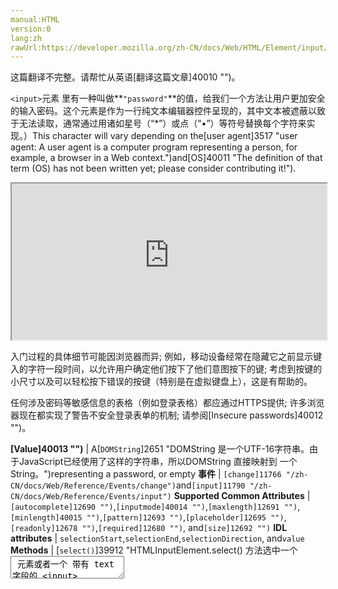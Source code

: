 ```yaml
---
manual:HTML
version:0
lang:zh
rawUrl:https://developer.mozilla.org/zh-CN/docs/Web/HTML/Element/input/password#Value
---
```




这篇翻译不完整。请帮忙从英语[翻译这篇文章]40010 "")。






`<input>`元素 里有一种叫做**`"password"`**的值，给我们一个方法让用户更加安全的输入密码。这个元素是作为一行纯文本编辑器控件呈现的，其中文本被遮蔽以致于无法读取，通常通过用诸如星号（“*”）或点（“•”）等符号替换每个字符来实现。）This character will vary depending on the[user agent]3517 "user agent: A user agent is a computer program representing a person, for example, a browser in a Web context.")and[OS]40011 "The definition of that term (OS) has not been written yet; please consider contributing it!").

<iframe src='https://interactive-examples.mdn.mozilla.net/pages/tabbed/input-password.html' width='100%' height='250'></iframe>


入门过程的具体细节可能因浏览器而异; 例如，移动设备经常在隐藏它之前显示键入的字符一段时间，以允许用户确定他们按下了他们意图按下的键; 考虑到按键的小尺寸以及可以轻松按下错误的按键（特别是在虚拟键盘上），这是有帮助的。







任何涉及密码等敏感信息的表格（例如登录表格）都应通过HTTPS提供; 许多浏览器现在都实现了警告不安全登录表单的机制; 请参阅[Insecure passwords]40012 "")。



**[Value]40013 "")** | A[`DOMString`]2651 "DOMString 是一个UTF-16字符串。由于JavaScript已经使用了这样的字符串，所以DOMString 直接映射到 一个String。")representing a password, or empty 
**事件** | `[change]11766 "/zh-CN/docs/Web/Reference/Events/change")`and`[input]11790 "/zh-CN/docs/Web/Reference/Events/input")` 
**Supported Common Attributes** | `[autocomplete]12690 "")`,`[inputmode]40014 "")`,`[maxlength]12691 "")`,`[minlength]40015 "")`,`[pattern]12693 "")`,`[placeholder]12695 "")`,`[readonly]12678 "")`,`[required]12680 "")`, and`[size]12692 "")` 
**IDL attributes** | `selectionStart`,`selectionEnd`,`selectionDirection`, and`value` 
**Methods** | [`select()`]39912 "HTMLInputElement.select() 方法选中一个 <textarea> 元素或者一个 带有 text 字段的 <input> 元素里的所有内容。"),[`setRangeText()`]40016 "此页面仍未被本地化, 期待您的翻译!"), and[`setSelectionRange()`]13496 "HTMLInputElement.setSelectionRange 方法可以从一个被 focused 的 <input> 元素中选中特定范围的内容。") 


## 值<a name="值"></a>


The`[value]12709 "")`attribute contains a[`DOMString`]2651 "DOMString 是一个UTF-16字符串。由于JavaScript已经使用了这样的字符串，所以DOMString 直接映射到 一个String。")whose value is the current contents of the text editing control being used to enter the password. 如果用户还没有输入任何内容，则此值为空字符串（“”）。 If the`[required]40017 "")`property is specified, then the password edit box must contain a value other than an empty string to be valid.



If the`[pattern]12693 "")`attribute is specified, the content of a`"password"`control is only considered valid if the value passes validation; see[Validation]40018 "")for more information.



The line feed (U+000A) and carriage return (U+000D) characters are not permitted in a`"password"`value. When setting the value of a password control, line feed and carriage return characters are stripped out of the value.



## 使用密码输入框<a name="使用密码输入框"></a>


密码输入框通常与其他文本输入框一样工作; 主要区别在于内容模糊，以防止用户附近的人阅读密码。


### 一个简单的密码输入框<a name="一个简单的密码输入框"></a>


在这里，我们看到了最基本的密码输入，并使用了[`<label>`]12227 "HTML 元素表示用户界面中项目的标题。")元素.


```
<label for="userPassword">Password: </label>
<input id="userPassword" type="password">
```


<iframe src='https://mdn.mozillademos.org/zh-CN/docs/Web/HTML/Element/Input/password$samples/A_simple_password_input?revision=1392661' width='600' height='40'></iframe>


### 允许自动补全<a name="允许自动补全"></a>


为了让用户的密码管理器自动输入密码，specify the`[autocomplete]12690 "")`attribute. For passwords, this should typically be one of the following:

<dl><dt id=''>`"on"`</dt><dd>允许浏览器或密码管理器自动填写密码字段。 这不像使用“current-password”或“new-password”那样提供信息。</dd><dt id=''>`"off"`</dt><dd>不让浏览器或密码管理器自动填写密码字段。 请注意，某些软件会忽略此值，因为它通常会损害用户维护安全密码操作的能力。</dd><dt id=''>`"current-password"`</dt><dd>允许浏览器或密码管理器输入网站的当前密码。 这提供了比“on”更多的信息，因为它允许浏览器或密码管理器自动在该字段中输入当前已知的网站密码，但不建议新密码。</dd><dt id=''>`"new-password"`</dt><dd>允许浏览器或密码管理器自动输入网站的新密码; 这用于“更改密码”和“新用户”表单，在该字段询问用户新密码。 新密码可能以多种方式生成，具体取决于使用的密码管理器。 它可能只是填写新的建议密码，或者它可能会向用户显示创建密码的界面。</dd></dl>
```
<label for="userPassword">Password:</label>
<input id="userPassword" type="password" autocomplete="current-password">
```



<iframe src='https://mdn.mozillademos.org/zh-CN/docs/Web/HTML/Element/Input/password$samples/Autocomplete_sample1?revision=1392661' width='600' height='40'></iframe>



### 让密码必须输入<a name="让密码必须输入"></a>


To tell the user&#39;s browser that the password field must have a valid value before the form can be submitted, simply specify the Boolean`[required]12680 "")`attribute.


```
<label for="userPassword">Password: </label>
<input id="userPassword" type="password" required>
<input type="submit" value="Submit">
```


<iframe src='https://mdn.mozillademos.org/zh-CN/docs/Web/HTML/Element/Input/password$samples/Making_the_password_mandatory?revision=1392661' width='600' height='40'></iframe>


### 指定输入模式<a name="指定输入模式"></a>


If your recommended (or required) password syntax rules would benefit from an alternate text entry interface than the standard keyboard, you can use the`[inputmode]40014 "")`attribute to request a specific one. 最明显的用例是密码必须是数字（例如PIN）。 例如，带有虚拟键盘的移动设备可能会选择切换到数字键盘布局而不是全键盘，以便更轻松地输入密码。


```
<label for="pin">PIN: </label>
<input id="pin" type="password" inputmode="numeric">
```


<iframe src='https://mdn.mozillademos.org/zh-CN/docs/Web/HTML/Element/Input/password$samples/Specifying_an_input_mode?revision=1392661' width='600' height='40'></iframe>


### 设置长度要求<a name="设置长度要求"></a>


As usual, you can use the`[minlength]40015 "")`and`[maxlength]12691 "")`attributes to establish minimum and maximum acceptable lengths for the password.此示例通过指定用户的PIN必须至少为4且不超过8位来扩展前一个示例。The`[size]12692 "")`attribute is used to ensure that the password entry control is eight characters wide.


```
<label for="pin">PIN:</label>
<input id="pin" type="password" inputmode="numeric" minlength="4"
       maxlength="8" size="8">
```


<iframe src='https://mdn.mozillademos.org/zh-CN/docs/Web/HTML/Element/Input/password$samples/Setting_length_requirements?revision=1392661' width='600' height='40'></iframe>


### 选中字符<a name="选中字符"></a>


As with other textual entry controls, you can use the[`select()`]39912 "HTMLInputElement.select() 方法选中一个 <textarea> 元素或者一个 带有 text 字段的 <input> 元素里的所有内容。")method to select all the text in the password field.


#### HTML<a name="HTML"></a>

```
<label for="userPassword">Password: </label>
<input id="userPassword" type="password" size="12">
<button id="selectAll">Select All</button>
```

#### JavaScript<a name="JavaScript"></a>

```
document.getElementById("selectAll").onclick = function() {
  document.getElementById("userPassword").select();
}
```

#### 结果：<a name="结果："></a>


<iframe src='https://mdn.mozillademos.org/zh-CN/docs/Web/HTML/Element/Input/password$samples/Selecting_text?revision=1392661' width='600' height='40'></iframe>



You can also use[`selectionStart`]40019 "此页面仍未被本地化, 期待您的翻译!")and[`selectionEnd`]40020 "此页面仍未被本地化, 期待您的翻译!")to get (or set) what range of characters in the control are currently selected, and[`selectionDirection`]40021 "此页面仍未被本地化, 期待您的翻译!")to know which direction selection occurred in (or will be extended in, depending on your platform; see its documentation for an explanation). However, given that the text is obscured, the usefulness of these is somewhat limited.


## 验证<a name="验证"></a>


If your application has character set restrictions or any other requirement for the actual content of the entered password, you can use the`[pattern]12693 "")`attribute to establish a regular expression to be used to automatically ensure that your passwords meet those requirements.



在这个例子中，只有包含至少四个和不超过八个十六进制数字的值才是有效的。


```
<label for="hexId">Hex ID: </label>
<input id="hexId" type="password" pattern="[0-9a-fA-F]{4,8}"
       title="Enter an ID consisting of 4-8 hexadecimal digits">
```



<iframe src='https://mdn.mozillademos.org/zh-CN/docs/Web/HTML/Element/Input/password$samples/Validation_sample1?revision=1392661' width='600' height='40'></iframe>


<dl><dt id=''>**`disabled`**</dt><dd>

此布尔属性指示密码字段不可用于交互。 此外，禁用的字段值不会与表单一起提交。

</dd></dl>
## 实例<a name="实例"></a>

### 申请社会安全号码<a name="申请社会安全号码"></a>


此示例仅接受与有效的美国社会安全号码格式相匹配的输入。这些用于美国税务和识别目的的数字的格式为“123-45-6789”。 还存在针对每个组中允许的值的各种规则。


#### HTML版本的实例<a name="HTML版本的实例"></a>

```
<label for="ssn">SSN:</label>
<input type="password" id="ssn" inputmode="number" minlength="9" maxlength="12"
    pattern="(?!000)([0-6]\d{2}|7([0-6]\d|7[012]))([ -])?(?!00)\d\d\3(?!0000)\d{4}"
    required autocomplete="off">
<br>
<label for="ssn">Value:</label>
<span id="current"></span>
```


This uses a`[pattern]12693 "")`which limits the entered value to strings representing legal Socal Security numbers. 很显然，这个正则表达式并不能保证有效的SSN（因为我们没有进入社会保障局的数据库），但它确实保证数量可能是一个号; 它通常会避免无效的值。 此外，它允许三组数字由空格，短划线（“ - ”）分隔，或者什么也不分。



Isn&#39;t that regular expression just*beautiful*?




The`[inputmode]40014 "")`is set to`"number"`to encourage devices with virtual keyboards to switch to a numeric keypad layout for easier entry. The`[minlength]40015 "")`and`[maxlength]12691 "")`attributes are set to 9 and 12, respectively, to require that the value be at least nine and no more than 12 characters (the former without separating characters between the groups of digits and the latter with them). The`[required]12680 "")`attribute is used to indicate that this control must have a value. Finally,`[autocomplete]12690 "")`is set to`"off"`to avoid password managers trying to set its value, since this isn&#39;t a password at all.


#### JavaScript版本的实例<a name="JavaScript版本的实例"></a>


这只是一些简单的代码，用于在屏幕上显示输入的SSN，以便您可以看到它。 显然这会破坏密码字段的目的，但它有助于试验模式。


```
var ssn = document.getElementById("ssn");
var current = document.getElementById("current");

ssn.oninput = function(event) {
  current.innerHTML = ssn.value;
}
```

#### 结果：<a name="结果：_2"></a>


<iframe src='https://mdn.mozillademos.org/zh-CN/docs/Web/HTML/Element/Input/password$samples/Requesting_a_Social_Security_number?revision=1392661' width='600' height='60'></iframe>


## 规格<a name="规格"></a>

规格 | 情况 | Comment 
 ---  |  ---  |  ---  | 
[HTML Living Standard<br></br><small>&lt;input type=&quot;password&quot;&gt;</small>]40022 "") | Living Standard | Initial definition 
[HTML 5.1<br></br><small>&lt;input type=&quot;password&quot;&gt;</small>]40023 "") | Recommendation | Initial definition 


## 浏览器兼容性<a name="浏览器兼容性"></a>
[新的兼容性表格正在测试中<i></i>]3360 "")

 | <abbr>Desktop<i></i></abbr> | <abbr>Mobile<i></i></abbr> 
 | <abbr>Chrome<i></i></abbr> | <abbr>Edge<i></i></abbr> | <abbr>Firefox<i></i></abbr> | <abbr>Internet Explorer<i></i></abbr> | <abbr>Opera<i></i></abbr> | <abbr>Safari<i></i></abbr> | <abbr>Android webview<i></i></abbr> | <abbr>Chrome for Android<i></i></abbr> | <abbr>Edge Mobile<i></i></abbr> | <abbr>Firefox for Android<i></i></abbr> | <abbr>Opera for Android<i></i></abbr> | <abbr>iOS Safari<i></i></abbr> | <abbr>Samsung Internet<i></i></abbr> 
 ---  |  ---  |  ---  |  ---  |  ---  |  ---  |  ---  |  ---  |  ---  |  ---  |  ---  |  ---  |  ---  |  ---  | 
[Basic support]40024 "") | <abbr>Full support</abbr>1 | <abbr>?</abbr> | <abbr>Full support</abbr>1 | <abbr>Full support</abbr>2 | <abbr>Full support</abbr>2 | <abbr>Full support</abbr>1 | <abbr>?</abbr> | <abbr>Full support</abbr>Yes | <abbr>?</abbr> | <abbr>Full support</abbr>4 | <abbr>Full support</abbr>Yes | <abbr>Full support</abbr>Yes | <abbr>?</abbr> 
Special handling of password inputs in insecure login pages<abbr>Non-standard<i></i></abbr> | <abbr>No support</abbr>No | <abbr>?</abbr> | <abbr>Full support</abbr>52 | <abbr>No support</abbr>No | <abbr>No support</abbr>No | <abbr>No support</abbr>No | <abbr>No support</abbr>No | <abbr>No support</abbr>No | <abbr>?</abbr> | <abbr>Full support</abbr>52 | <abbr>No support</abbr>No | <abbr>No support</abbr>No | <abbr>?</abbr> 


### Legend<a name="Legend"></a>
<dl><dt id=''><abbr>Full support</abbr></dt><dd>Full support</dd><dt id=''><abbr>No support</abbr></dt><dd>No support</dd><dt id=''><abbr>Compatibility unknown</abbr></dt><dd>Compatibility unknown</dd><dt id=''><abbr>Non-standard. Expect poor cross-browser support.<i></i></abbr></dt><dd>Non-standard. Expect poor cross-browser support.</dd></dl>



